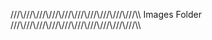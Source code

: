   ///\\\///\\\///\\\///\\\///\\\///\\\///\\\///\\\///\\\///\\\ Images Folder ///\\\///\\\///\\\///\\\///\\\///\\\///\\\///\\\///\\\///\\\
